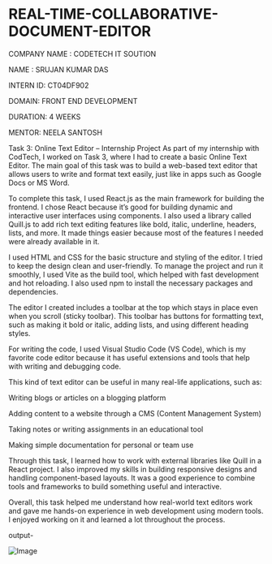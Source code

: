 # REAL-TIME-COLLABORATIVE-DOCUMENT-EDITOR

COMPANY NAME : CODETECH IT SOUTION

NAME : SRUJAN KUMAR DAS

INTERN ID: CT04DF902

DOMAIN: FRONT END DEVELOPMENT

DURATION: 4 WEEKS

MENTOR: NEELA SANTOSH

Task 3: Online Text Editor – Internship Project
As part of my internship with CodTech, I worked on Task 3, where I had to create a basic Online Text Editor. The main goal of this task was to build a web-based text editor that allows users to write and format text easily, just like in apps such as Google Docs or MS Word.

To complete this task, I used React.js as the main framework for building the frontend. I chose React because it’s good for building dynamic and interactive user interfaces using components. I also used a library called Quill.js to add rich text editing features like bold, italic, underline, headers, lists, and more. It made things easier because most of the features I needed were already available in it.

I used HTML and CSS for the basic structure and styling of the editor. I tried to keep the design clean and user-friendly. To manage the project and run it smoothly, I used Vite as the build tool, which helped with fast development and hot reloading. I also used npm to install the necessary packages and dependencies.

The editor I created includes a toolbar at the top which stays in place even when you scroll (sticky toolbar). This toolbar has buttons for formatting text, such as making it bold or italic, adding lists, and using different heading styles.

For writing the code, I used Visual Studio Code (VS Code), which is my favorite code editor because it has useful extensions and tools that help with writing and debugging code.

This kind of text editor can be useful in many real-life applications, such as:

Writing blogs or articles on a blogging platform

Adding content to a website through a CMS (Content Management System)

Taking notes or writing assignments in an educational tool

Making simple documentation for personal or team use

Through this task, I learned how to work with external libraries like Quill in a React project. I also improved my skills in building responsive designs and handling component-based layouts. It was a good experience to combine tools and frameworks to build something useful and interactive.

Overall, this task helped me understand how real-world text editors work and gave me hands-on experience in web development using modern tools. I enjoyed working on it and learned a lot throughout the process.

output-

![Image](https://github.com/user-attachments/assets/91e2c43a-7a4b-4694-8fe8-442de8b7312e)
